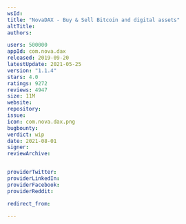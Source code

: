 ```yaml
---
wsId: 
title: "NovaDAX - Buy & Sell Bitcoin and digital assets"
altTitle: 
authors:

users: 500000
appId: com.nova.dax
released: 2019-09-20
latestUpdate: 2021-05-25
version: "1.1.4"
stars: 4.0
ratings: 9272
reviews: 4947
size: 11M
website: 
repository: 
issue: 
icon: com.nova.dax.png
bugbounty: 
verdict: wip
date: 2021-08-01
signer: 
reviewArchive:


providerTwitter: 
providerLinkedIn: 
providerFacebook: 
providerReddit: 

redirect_from:

---
```



